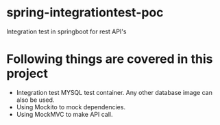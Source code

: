 # spring-integrationtest-poc
Integration test in springboot for rest API's

# Following things are covered in this project
- Integration test MYSQL test container. Any other database image can also be used.
- Using Mockito to mock dependencies.
- Using MockMVC to make API call.

